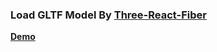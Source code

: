 ### Load GLTF Model By [Three-React-Fiber](https://github.com/react-spring/react-three-fiber) 

**[Demo](http://paulyuchen.com/gltf-model/)**


